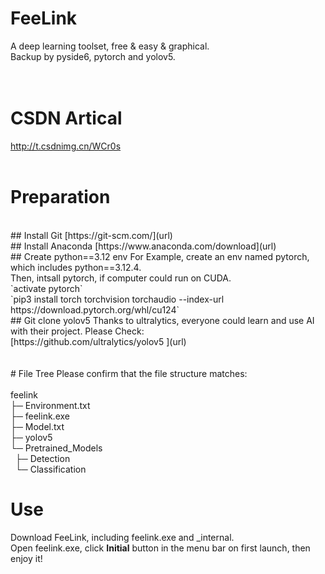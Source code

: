 # FeeLink

A deep learning toolset, free &amp; easy &amp; graphical.<br/>
Backup by pyside6, pytorch and yolov5.<br/>
<br/>
<br/>

# CSDN Artical
http://t.csdnimg.cn/WCr0s<br/>
<br/>

# Preparation
<br/>
## Install Git
[https://git-scm.com/](url)<br/>
## Install Anaconda
[https://www.anaconda.com/download](url)<br/>
## Create python==3.12 env
For Example, create an env named pytorch, which includes python==3.12.4.<br/>
Then, intsall pytorch, if computer could run on CUDA.<br/>
`activate pytorch`<br/>
`pip3 install torch torchvision torchaudio --index-url https://download.pytorch.org/whl/cu124`<br/>
## Git clone yolov5
Thanks to ultralytics, everyone could learn and use AI with their project. Please Check:<br/>
[https://github.com/ultralytics/yolov5 ](url)<br/>
<br/>
<br/>
# File Tree
Please confirm that the file structure matches:<br/>
<br/>
feelink<br/>
├─ Environment.txt<br/>
├─ feelink.exe<br/>
├─ Model.txt<br/>
├─ yolov5<br/>
└─ Pretrained_Models<br/>
&nbsp; ├─ Detection<br/> 
&nbsp; └─ Classification<br/>  


# Use<br/>
Download FeeLink, including feelink.exe and _internal.<br/>
Open feelink.exe, click **Initial** button in the menu bar on first launch, then enjoy it!<br/>
